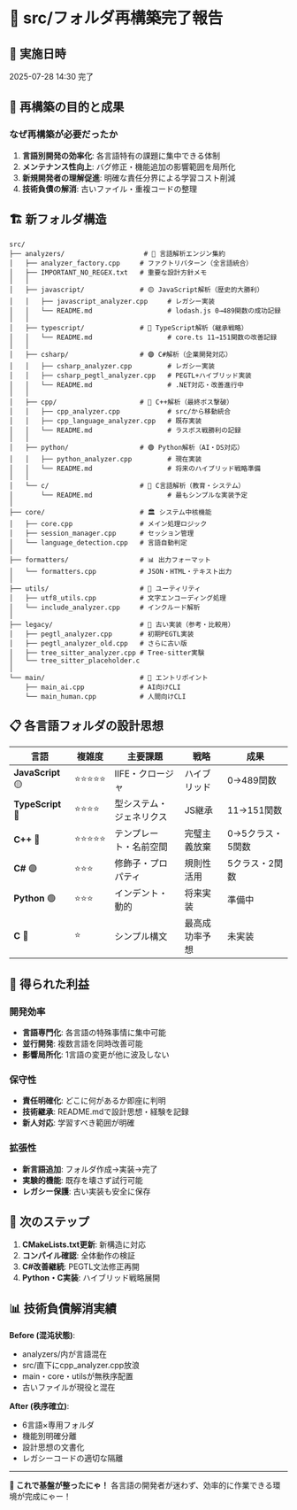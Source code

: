 # 🎯 src/フォルダ再構築完了報告

## 📅 実施日時
2025-07-28 14:30 完了

## 🎯 再構築の目的と成果

### **なぜ再構築が必要だったか**
1. **言語別開発の効率化**: 各言語特有の課題に集中できる体制
2. **メンテナンス性向上**: バグ修正・機能追加の影響範囲を局所化
3. **新規開発者の理解促進**: 明確な責任分界による学習コスト削減
4. **技術負債の解消**: 古いファイル・重複コードの整理

## 🏗️ 新フォルダ構造

```
src/
├── analyzers/                    # 🎯 言語解析エンジン集約
│   ├── analyzer_factory.cpp     # ファクトリパターン（全言語統合）
│   ├── IMPORTANT_NO_REGEX.txt   # 重要な設計方針メモ
│   │
│   ├── javascript/              # 🟡 JavaScript解析（歴史的大勝利）
│   │   ├── javascript_analyzer.cpp     # レガシー実装
│   │   └── README.md                   # lodash.js 0→489関数の成功記録
│   │
│   ├── typescript/              # 🔵 TypeScript解析（継承戦略）
│   │   └── README.md                   # core.ts 11→151関数の改善記録
│   │
│   ├── csharp/                  # 🟣 C#解析（企業開発対応）
│   │   ├── csharp_analyzer.cpp         # レガシー実装
│   │   ├── csharp_pegtl_analyzer.cpp   # PEGTL+ハイブリッド実装
│   │   └── README.md                   # .NET対応・改善進行中
│   │
│   ├── cpp/                     # 🔴 C++解析（最終ボス撃破）
│   │   ├── cpp_analyzer.cpp            # src/から移動統合
│   │   ├── cpp_language_analyzer.cpp   # 既存実装
│   │   └── README.md                   # ラスボス戦勝利の記録
│   │
│   ├── python/                  # 🟢 Python解析（AI・DS対応）
│   │   ├── python_analyzer.cpp         # 現在実装
│   │   └── README.md                   # 将来のハイブリッド戦略準備
│   │
│   └── c/                       # 🔘 C言語解析（教育・システム）
│       └── README.md                   # 最もシンプルな実装予定
│
├── core/                        # 🏛️ システム中核機能
│   ├── core.cpp                 # メイン処理ロジック
│   ├── session_manager.cpp      # セッション管理
│   └── language_detection.cpp   # 言語自動判定
│
├── formatters/                  # 📊 出力フォーマット
│   └── formatters.cpp           # JSON・HTML・テキスト出力
│
├── utils/                       # 🔧 ユーティリティ
│   ├── utf8_utils.cpp           # 文字エンコーディング処理
│   └── include_analyzer.cpp     # インクルード解析
│
├── legacy/                      # 📜 古い実装（参考・比較用）
│   ├── pegtl_analyzer.cpp       # 初期PEGTL実装
│   ├── pegtl_analyzer_old.cpp   # さらに古い版
│   ├── tree_sitter_analyzer.cpp # Tree-sitter実験
│   └── tree_sitter_placeholder.c
│
└── main/                        # 🚀 エントリポイント
    ├── main_ai.cpp              # AI向けCLI
    └── main_human.cpp           # 人間向けCLI
```

## 📋 各言語フォルダの設計思想

| 言語 | 複雑度 | 主要課題 | 戦略 | 成果 |
|------|--------|----------|------|------|
| **JavaScript** 🟡 | ⭐⭐⭐⭐⭐ | IIFE・クロージャ | ハイブリッド | 0→489関数 |
| **TypeScript** 🔵 | ⭐⭐⭐⭐ | 型システム・ジェネリクス | JS継承 | 11→151関数 |
| **C++** 🔴 | ⭐⭐⭐⭐⭐ | テンプレート・名前空間 | 完璧主義放棄 | 0→5クラス・5関数 |
| **C#** 🟣 | ⭐⭐⭐ | 修飾子・プロパティ | 規則性活用 | 5クラス・2関数 |
| **Python** 🟢 | ⭐⭐⭐ | インデント・動的 | 将来実装 | 準備中 |
| **C** 🔘 | ⭐ | シンプル構文 | 最高成功率予想 | 未実装 |

## 🎯 得られた利益

### **開発効率**
- **言語専門化**: 各言語の特殊事情に集中可能
- **並行開発**: 複数言語を同時改善可能
- **影響局所化**: 1言語の変更が他に波及しない

### **保守性**
- **責任明確化**: どこに何があるか即座に判明
- **技術継承**: README.mdで設計思想・経験を記録
- **新人対応**: 学習すべき範囲が明確

### **拡張性**
- **新言語追加**: フォルダ作成→実装→完了
- **実験的機能**: 既存を壊さず試行可能
- **レガシー保護**: 古い実装も安全に保存

## 🚀 次のステップ

1. **CMakeLists.txt更新**: 新構造に対応
2. **コンパイル確認**: 全体動作の検証
3. **C#改善継続**: PEGTL文法修正再開
4. **Python・C実装**: ハイブリッド戦略展開

## 📊 技術負債解消実績

**Before (混沌状態)**:
- analyzers/内が言語混在
- src/直下にcpp_analyzer.cpp放浪
- main・core・utilsが無秩序配置
- 古いファイルが現役と混在

**After (秩序確立)**:
- 6言語×専用フォルダ
- 機能別明確分離
- 設計思想の文書化
- レガシーコードの適切な隔離

---

**🎉 これで基盤が整ったにゃ！** 
各言語の開発者が迷わず、効率的に作業できる環境が完成にゃー！